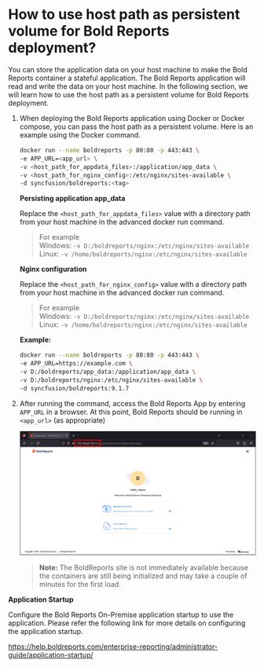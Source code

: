 # How to use host path as persistent volume for Bold Reports deployment?

You can store the application data on your host machine to make the Bold Reports container a stateful application. The Bold Reports application will read and write the data on your host machine. In the following section, we will learn how to use the host path as a persistent volume for Bold Reports deployment.

1. When deploying the Bold Reports application using Docker or Docker compose, you can pass the host path as a persistent volume. Here is an example using the Docker command.
   ```sh
   docker run --name boldreports -p 80:80 -p 443:443 \
   -e APP_URL=<app_url> \
   -v <host_path_for_appdata_files>:/application/app_data \
   -v <host_path_for_nginx_config>:/etc/nginx/sites-available \
   -d syncfusion/boldreports:<tag>
   ```

   **Persisting application app_data**

   Replace the `<host_path_for_appdata_files>` value with a directory path from your host machine in the advanced docker run command.
   > For example </br>
   > Windows: `-v D:/boldreports/nginx:/etc/nginx/sites-available`</br>
   > Linux: `-v /home/boldreports/nginx:/etc/nginx/sites-available`


   **Nginx configuration**

   Replace the `<host_path_for_nginx_config>` value with a directory path from your host machine in the advanced docker run command.

   > For example </br>
   > Windows: `-v D:/boldreports/nginx:/etc/nginx/sites-available`</br>
   > Linux: `-v /home/boldreports/nginx:/etc/nginx/sites-available`

   **Example:**
   ```sh
   docker run --name boldreports -p 80:80 -p 443:443 \
   -e APP_URL=https://example.com \
   -v D:/boldreports/app_data:/application/app_data \
   -v D:/boldreports/nginx:/etc/nginx/sites-available \
   -d syncfusion/boldreports:9.1.7
   ```

2. After running the command, access the Bold Reports App by entering `APP_URL` in a browser. At this point, Bold Reports should be running in `<app_url>` (as appropriate)

   ![docker-startup](../docs/images/docker-startup.png)
   > **Note:** The BoldReports site is not immediately available because the containers are still being initialized and may take a couple of minutes for the first load.

**Application Startup**

Configure the Bold Reports On-Premise application startup to use the application. Please refer the following link for more details on configuring the application startup.

https://help.boldreports.com/enterprise-reporting/administrator-guide/application-startup/